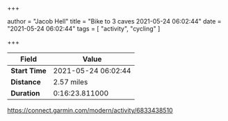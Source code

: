 +++

author = "Jacob Hell"
title = "Bike to 3 caves 2021-05-24 06:02:44"
date = "2021-05-24 06:02:44"
tags = [
    "activity", "cycling"
]

+++

<!--more-->

|Field  |Value  |
|--- | --- |
|**Start Time**|2021-05-24 06:02:44|
|**Distance**|2.57 miles|
|**Duration**|0:16:23.811000|

https://connect.garmin.com/modern/activity/6833438510